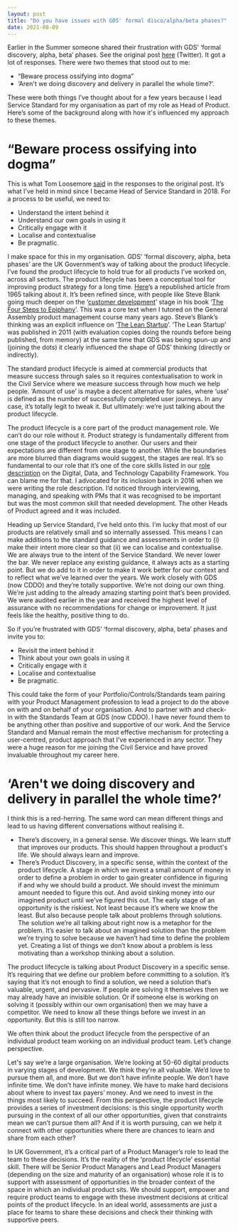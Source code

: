 ```yaml
---
layout: post
title: "Do you have issues with GDS' formal disco/alpha/beta phases?"
date: 2021-08-09
---
```


Earlier in the Summer someone shared their frustration with GDS’ ‘formal discovery, alpha, beta’ phases. See the original post [here](https://twitter.com/cantlin/status/1402590276900855813) (Twitter). It got a lot of responses. There were two themes that stood out to me:

- “Beware process ossifying into dogma”
- ‘Aren't we doing discovery and delivery in parallel the whole time?’.

These were both things I’ve thought about for a few years because I lead Service Standard for my organisation as part of my role as Head of Product. Here’s some of the background along with how it's influenced my approach to these themes.

# “Beware process ossifying into dogma”

This is what Tom Loosemore [said](https://twitter.com/tomskitomski/status/1402602431750496260) in the responses to the original post. It’s what I’ve held in mind since I became Head of Service Standard in 2018. For a process to be useful, we need to:

- Understand the intent behind it
- Understand our own goals in using it
- Critically engage with it
- Localise and contextualise
- Be pragmatic.

I make space for this in my organisation. GDS’ ‘formal discovery, alpha, beta phases’ are the UK Government’s way of talking about the product lifecycle. I’ve found the product lifecycle to hold true for all products I’ve worked on, across all sectors. The product lifecycle has been a conceptual tool for improving product strategy for a long time. [Here](https://hbr.org/1965/11/exploit-the-product-life-cycle)’s a republished article from 1965 talking about it. It’s been refined since, with people like Steve Blank going much deeper on the ‘[customer development](https://en.wikipedia.org/wiki/Customer_development)’ stage in his book ‘[The Four Steps to Epiphany](https://web.stanford.edu/group/e145/cgi-bin/winter/drupal/upload/handouts/Four_Steps.pdf)’. This was a core text when I tutored on the General Assembly product management course many years ago. Steve’s Blank’s thinking was an explicit influence on ‘[The Lean Startup](https://en.wikipedia.org/wiki/The_Lean_Startup)’. ‘The Lean Startup’ was published in 2011 (with evaluation copies doing the rounds before being published, from memory) at the same time that GDS was being spun-up and (joining the dots) it clearly influenced the shape of GDS’ thinking (directly or indirectly). 

The standard product lifecycle is aimed at commercial products that measure success through sales so it requires contextualisation to work in the Civil Service where we measure success through how much we help people. ‘Amount of use’ is maybe a decent alternative for sales, where ‘use’ is defined as the number of successfully completed user journeys. In any case, it’s totally legit to tweak it. But ultimately: we’re just talking about the product lifecycle. 

The product lifecycle is a core part of the product management role. We can’t do our role without it. Product strategy is fundamentally different from one stage of the product lifecycle to another. Our users and their expectations are different from one stage to another. While the boundaries are more blurred than diagrams would suggest, the stages are real. It’s so fundamental to our role that it’s one of the core skills listed in our [role description](https://www.gov.uk/guidance/product-manager) on the Digital, Data, and Technology Capability Framework. You can blame me for that. I advocated for its inclusion back in 2016 when we were writing the role description. I’d noticed through interviewing, managing, and speaking with PMs that it was recognised to be important but was the most common skill that needed development. The other Heads of Product agreed and it was included. 

Heading up Service Standard, I’ve held onto this. I’m lucky that most of our products are relatively small and so internally assessed. This means I can make additions to the standard guidance and assessments in order to (i) make their intent more clear so that (ii) we can localise and contextualise. We are always true to the intent of the Service Standard. We never lower the bar. We never replace any existing guidance, it always acts as a starting point. But we do add to it in order to make it work better for our context and to reflect what we’ve learned over the years. We work closely with GDS (now CDDO) and they’re totally supportive. We’re not doing our own thing. We’re just adding to the already amazing starting point that’s been provided. We were audited earlier in the year and received the highest level of assurance with no recommendations for change or improvement. It just feels like the healthy, positive thing to do.

So if you’re frustrated with GDS’ ‘formal discovery, alpha, beta’ phases and invite you to:

- Revisit the intent behind it
- Think about your own goals in using it
- Critically engage with it
- Localise and contextualise
- Be pragmatic. 

This could take the form of your Portfolio/Controls/Standards team pairing with your Product Management profession to lead a project to do the above on with and on behalf of your organisation. And to partner with and check-in with the Standards Team at GDS (now CDDO). I have never found them to be anything other than positive and supportive of our work. And the Service Standard and Manual remain the most effective mechanism for protecting a user-centred, product approach that I’ve experienced in any sector. They were a huge reason for me joining the Civil Service and have proved invaluable throughout my career here.

# ‘Aren't we doing discovery and delivery in parallel the whole time?’

I think this is a red-herring. The same word can mean different things and lead to us having different conversations without realising it.

- There’s discovery, in a general sense. We discover things. We learn stuff that improves our products. This should happen throughout a product's life. We should always learn and improve.
- There’s Product Discovery, in a specific sense, within the context of the product lifecycle. A stage in which we invest a small amount of money in order to define a problem in order to gain greater confidence in figuring if and why we should build a product. We should invest the minimum amount needed to figure this out. And avoid sinking money into our imagined product until we’ve figured this out. The early stage of an opportunity is the riskiest. Not least because it’s where we know the least. But also because people talk about problems through solutions. The solution we’re all talking about right now is a metaphor for the problem. It’s easier to talk about an imagined solution than the problem we’re trying to solve because we haven’t had time to define the problem yet. Creating a list of things we don’t know about a problem is less motivating than a workshop thinking about a solution.

The product lifecycle is talking about Product Discovery in a specific sense. It’s requiring that we define our problem before committing to a solution. It’s saying that it’s not enough to find a solution, we need a solution that’s valuable, urgent, and pervasive. If people are solving it themselves then we may already have an invisible solution. Or if someone else is working on solving it (possibly within our own organisation) then we may have a competitor. We need to know all these things before we invest in an opportunity. But this is still too narrow.

We often think about the product lifecycle from the perspective of an individual product team working on an individual product team. Let’s change perspective.

Let's say we’re a large organisation. We’re looking at 50-60 digital products in varying stages of development. We think they’re all valuable. We’d love to pursue them all, and more. But we don’t have infinite people. We don’t have infinite time. We don’t have infinite money. We have to make hard decisions about where to invest tax payers’ money. And we need to invest in the things most likely to succeed. From this perspective, the product lifecycle provides a series of investment decisions: is this single opportunity worth pursuing in the context of all our other opportunities, given that constraints mean we can’t pursue them all? And if it is worth pursuing, can we help it connect with other opportunities where there are chances to learn and share from each other?

In UK Government, it’s a critical part of a Product Manager’s role to lead the team to these decisions. It’s the reality of the ‘product lifecycle’ essential skill. There will be Senior Product Managers and Lead Product Managers (depending on the size and maturity of an organisation) whose role it is to support with assessment of opportunities in the broader context of the space in which an individual product sits. We should support, empower and require product teams to engage with these investment decisions at critical points of the product lifecycle. In an ideal world, assessments are just a place for teams to share these decisions and check their thinking with supportive peers.
